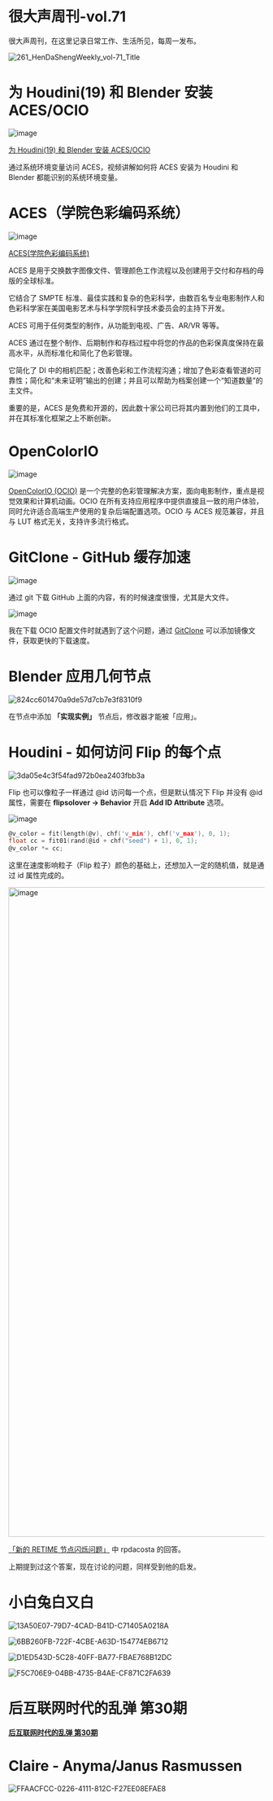 # 很大声周刊-vol.71
很大声周刊，在这里记录日常工作、生活所见，每周一发布。

![261_HenDaShengWeekly_vol-71_Title](https://user-images.githubusercontent.com/20842136/190899755-d9a7e2d1-e0dd-4bc5-938a-fe75aa9048ce.png)

# 为 Houdini(19) 和 Blender 安装 ACES/OCIO
![image](https://user-images.githubusercontent.com/20842136/190890748-11d803a7-11e7-4409-b2cb-e475d9a1da60.png)

[为 Houdini(19) 和 Blender 安装 ACES/OCIO](https://www.youtube.com/watch?v=8zb3XjNBgRE)

通过系统环境变量访问 ACES，视频讲解如何将 ACES 安装为 Houdini 和 Blender 都能识别的系统环境变量。

# ACES（学院色彩编码系统）
![image](https://user-images.githubusercontent.com/20842136/190891068-49135b9e-feb7-4394-8bf2-9a8e778b46a6.png)

[ACES(学院色彩编码系统)](https://acescentral.com/)

ACES 是用于交换数字图像文件、管理颜色工作流程以及创建用于交付和存档的母版的全球标准。

它结合了 SMPTE 标准、最佳实践和复杂的色彩科学，由数百名专业电影制作人和色彩科学家在美国电影艺术与科学学院科学技术委员会的主持下开发。

ACES 可用于任何类型的制作，从功能到电视、广告、AR/VR 等等。

ACES 通过在整个制作、后期制作和存档过程中将您的作品的色彩保真度保持在最高水平，从而标准化和简化了色彩管理。

它简化了 DI 中的相机匹配；改善色彩和工作流程沟通；增加了色彩查看管道的可靠性；简化和“未来证明”输出的创建；并且可以帮助为档案创建一个“知道数量”的主文件。

重要的是，ACES 是免费和开源的，因此数十家公司已将其内置到他们的工具中，并在其标准化框架之上不断创新。

# OpenColorIO
![image](https://user-images.githubusercontent.com/20842136/190891103-41257031-8882-446c-a00f-47cd450ef748.png)

[OpenColorIO (OCIO)](https://opencolorio.org/) 是一个完整的色彩管理解决方案，面向电影制作，重点是视觉效果和计算机动画。OCIO 在所有支持应用程序中提供直接且一致的用户体验，同时允许适合高端生产使用的复杂后端配置选项。OCIO 与 ACES 规范兼容，并且与 LUT 格式无关，支持许多流行格式。

# GitClone - GitHub 缓存加速
![image](https://user-images.githubusercontent.com/20842136/190891324-4dbf59a4-ae54-4671-b73f-0d297b1e1a83.png)

通过 git 下载 GitHub 上面的内容，有的时候速度很慢，尤其是大文件。

![image](https://user-images.githubusercontent.com/20842136/190891429-72ab6175-a158-4c02-89bd-998cb0f216af.png)

我在下载 OCIO 配置文件时就遇到了这个问题，通过 [GitClone](https://www.gitclone.com/) 可以添加镜像文件，获取更快的下载速度。

# Blender 应用几何节点
![824cc601470a9de57d7cb7e3f8310f9](https://user-images.githubusercontent.com/20842136/190891518-b25c244c-dc21-4b8c-8310-641f2359bfb8.jpg)

在节点中添加 **「实现实例」** 节点后，修改器才能被「应用」。

# Houdini - 如何访问 Flip 的每个点
![3da05e4c3f54fad972b0ea2403fbb3a](https://user-images.githubusercontent.com/20842136/190891683-98930a9e-e5f0-418b-b08d-ba064966e9cf.jpg)

Flip 也可以像粒子一样通过 @id 访问每一个点，但是默认情况下 Flip 并没有 @id 属性，需要在 **flipsolover -> Behavior** 开启 **Add ID Attribute** 选项。

![image](https://user-images.githubusercontent.com/20842136/190892151-44e2cf79-79c9-4189-b12a-92cf08093b3a.png)

``` C
@v_color = fit(length(@v), chf('v_min'), chf('v_max'), 0, 1);
float cc = fit01(rand(@id + chf("seed") + 1), 0, 1);
@v_color *= cc;
```
这里在速度影响粒子（Flip 粒子）颜色的基础上，还想加入一定的随机值，就是通过 id 属性完成的。

<img width="1276" alt="image" src="https://user-images.githubusercontent.com/20842136/189536034-998e343b-cdc0-4705-8fb9-6f448d5900df.png">

[「新的 RETIME 节点闪烁问题」](https://www.sidefx.com/forum/topic/61272/) 中 rpdacosta 的回答。

上期提到过这个答案，现在讨论的问题，同样受到他的启发。

# 小白兔白又白
![13A50E07-79D7-4CAD-B41D-C71405A0218A](https://user-images.githubusercontent.com/20842136/190896828-d554d449-a1e0-4c29-b1b5-20e4a5832ba9.jpeg)

![6BB260FB-722F-4CBE-A63D-154774EB6712](https://user-images.githubusercontent.com/20842136/190896872-eeebc941-6a95-4c31-ba2d-39efdcc85b80.jpeg)

![D1ED543D-5C28-40FF-BA77-FBAE768B12DC](https://user-images.githubusercontent.com/20842136/190896862-bdbca4de-9149-48c2-868c-55b39cc1902b.jpeg)

![F5C706E9-04BB-4735-B4AE-CF871C2FA639](https://user-images.githubusercontent.com/20842136/190896902-b02f50d7-3512-4c7e-aa7b-36a6358a472b.jpeg)


# 后互联网时代的乱弹 第30期

**[后互联网时代的乱弹 第30期]()**


# Claire - Anyma/Janus Rasmussen
![FFAACFCC-0226-4111-812C-F27EE08EFAE8](https://user-images.githubusercontent.com/20842136/190898073-ad9b384f-b7e4-4f41-b5d6-3a29dacc3dc5.jpeg)
